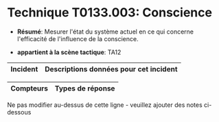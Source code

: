 # Technique T0133.003: Conscience

* **Résumé**: Mesurer l'état du système actuel en ce qui concerne l'efficacité de l'influence de la conscience.

* **appartient à la scène tactique**: TA12


|Incident |Descriptions données pour cet incident |
|-------- |-------------------- |



|Compteurs |Types de réponse |
|-------- |-------------- |


Ne pas modifier au-dessus de cette ligne - veuillez ajouter des notes ci-dessous